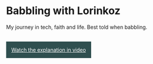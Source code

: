 # Babbling with Lorinkoz

My journey in tech, faith and life.
Best told when babbling.

<br/>

<a href="https://www.youtube.com/watch?v=oHg5SJYRHA0"
    style="padding:1em; background:darkslategray; color:white !important">
Watch the explanation in video
</a>
